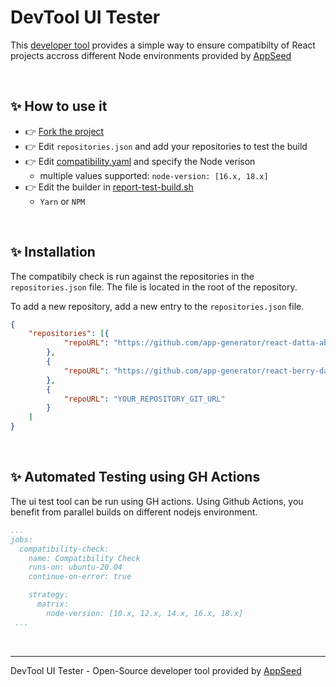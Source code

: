 # DevTool UI Tester

This [developer tool](https://appseed.us/developer-tools/) provides a simple way to ensure compatibilty of React projects accross different Node environments provided by [AppSeed](https://appseed.us/)

<br />

## ✨ How to use it

- 👉 [Fork the project](https://github.com/app-generator/devtool-ui-tester/fork) 
- 👉 Edit `repositories.json` and add your repositories to test the build
- 👉 Edit [compatibility.yaml](https://github.com/app-generator/devtool-ui-tester/blob/main/.github/workflows/compatibility.yaml#L18) and specify the Node verison
  - multiple values supported: `node-version: [16.x, 18.x]`
- 👉 Edit the builder in [report-test-build.sh](https://github.com/app-generator/devtool-ui-tester/blob/b6cbd7ae0ce9557151195b5242c6ecc491354b0b/report-test-build.sh#L37)
  - `Yarn` or `NPM` 

<br />

## ✨ Installation

The compatibily check is run against the repositories in the `repositories.json` file. The file is located in the root of the repository.

To add a new repository, add a new entry to the `repositories.json` file. 

```json
{
    "repositories": [{
            "repoURL": "https://github.com/app-generator/react-datta-able.git"
        },
        {
            "repoURL": "https://github.com/app-generator/react-berry-dashboard.git"
        },
        {
            "repoURL": "YOUR_REPOSITORY_GIT_URL"
        }
    ]
}
```

<br />

## ✨ Automated Testing using GH Actions

The ui test tool can be run using GH actions. Using Github Actions, you benefit from parallel builds on different nodejs environment.
```yaml
...
jobs:
  compatibility-check:
    name: Compatibility Check
    runs-on: ubuntu-20.04
    continue-on-error: true

    strategy:
      matrix:
        node-version: [10.x, 12.x, 14.x, 16.x, 18.x]
 ...
```

<br />

--- 
DevTool UI Tester - Open-Source developer tool provided by [AppSeed](https://appseed.us/)
